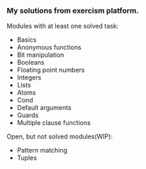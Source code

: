 ### My solutions from exercism platform.

Modules with at least one solved task:

- Basics
- Anonymous functions
- Bit manipulation
- Booleans
- Floating point numbers
- Integers
- Lists
- Atoms
- Cond
- Default arguments
- Guards
- Multiple clause functions

Open, but not solved modules(WIP):

- Pattern matching
- Tuples
